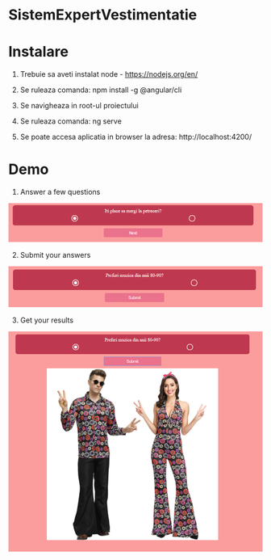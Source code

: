 # SistemExpertVestimentatie

# Instalare

1. Trebuie sa aveti instalat node - https://nodejs.org/en/

2. Se ruleaza comanda: npm install -g @angular/cli

3. Se navigheaza in root-ul proiectului

4. Se ruleaza comanda: ng serve

5. Se poate accesa aplicatia in browser la adresa: http://localhost:4200/

# Demo

1. Answer a few questions

![Alt text](/docs-question.PNG?raw=true "Optional Title")

2. Submit your answers

![Alt text](/docs-submit.PNG?raw=true "Optional Title")

3. Get your results

![Alt text](/docs-results.PNG?raw=true "Optional Title")
